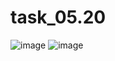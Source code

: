 # task_05.20
![image](https://user-images.githubusercontent.com/90615950/175826490-b5c84547-04cb-4aa5-9dc8-f45216a359b7.png)
![image](https://user-images.githubusercontent.com/90615950/175826554-c48e33db-3fa2-4093-a6cb-c8081947456b.png)
